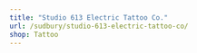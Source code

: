 ```yaml
---
title: "Studio 613 Electric Tattoo Co."
url: /sudbury/studio-613-electric-tattoo-co/
shop: Tattoo
---
```

